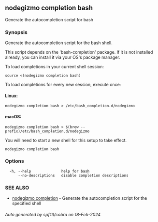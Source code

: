 ## nodegizmo completion bash

Generate the autocompletion script for bash

### Synopsis

Generate the autocompletion script for the bash shell.

This script depends on the 'bash-completion' package.
If it is not installed already, you can install it via your OS's package manager.

To load completions in your current shell session:

	source <(nodegizmo completion bash)

To load completions for every new session, execute once:

#### Linux:

	nodegizmo completion bash > /etc/bash_completion.d/nodegizmo

#### macOS:

	nodegizmo completion bash > $(brew --prefix)/etc/bash_completion.d/nodegizmo

You will need to start a new shell for this setup to take effect.


```
nodegizmo completion bash
```

### Options

```
  -h, --help              help for bash
      --no-descriptions   disable completion descriptions
```

### SEE ALSO

* [nodegizmo completion](nodegizmo_completion.md)	 - Generate the autocompletion script for the specified shell

###### Auto generated by spf13/cobra on 18-Feb-2024

